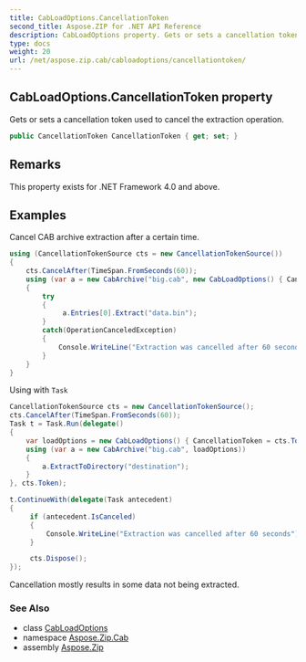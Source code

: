 ```yaml
---
title: CabLoadOptions.CancellationToken
second_title: Aspose.ZIP for .NET API Reference
description: CabLoadOptions property. Gets or sets a cancellation token used to cancel the extraction operation
type: docs
weight: 20
url: /net/aspose.zip.cab/cabloadoptions/cancellationtoken/
---
```

## CabLoadOptions.CancellationToken property

Gets or sets a cancellation token used to cancel the extraction operation.

```csharp
public CancellationToken CancellationToken { get; set; }
```

## Remarks

This property exists for .NET Framework 4.0 and above.

## Examples

Cancel CAB archive extraction after a certain time.

```csharp
using (CancellationTokenSource cts = new CancellationTokenSource())
{
    cts.CancelAfter(TimeSpan.FromSeconds(60)); 
    using (var a = new CabArchive("big.cab", new CabLoadOptions() { CancellationToken = cts.Token }))
    {
        try
        {
             a.Entries[0].Extract("data.bin");
        }
        catch(OperationCanceledException)
        {
            Console.WriteLine("Extraction was cancelled after 60 seconds");
        }
    }
}
```

Using with `Task`

```csharp
CancellationTokenSource cts = new CancellationTokenSource();
cts.CancelAfter(TimeSpan.FromSeconds(60));
Task t = Task.Run(delegate()
{
    var loadOptions = new CabLoadOptions() { CancellationToken = cts.Token };
    using (var a = new CabArchive("big.cab", loadOptions))
    {
        a.ExtractToDirectory("destination");
    }
}, cts.Token);

t.ContinueWith(delegate(Task antecedent)
{
     if (antecedent.IsCanceled)
     {
         Console.WriteLine("Extraction was cancelled after 60 seconds");
     }

     cts.Dispose();
});
```

Cancellation mostly results in some data not being extracted.

### See Also

* class [CabLoadOptions](../)
* namespace [Aspose.Zip.Cab](../../cabloadoptions/)
* assembly [Aspose.Zip](../../../)


